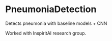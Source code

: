 # PneumoniaDetection
Detects pneumonia with baseline models + CNN

Worked with InspiritAI research group. 
